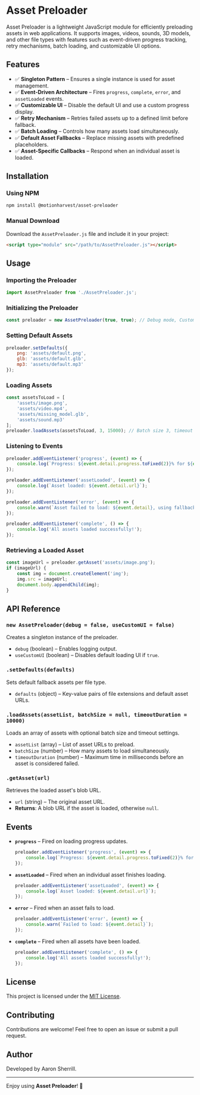 # Asset Preloader

Asset Preloader is a lightweight JavaScript module for efficiently preloading assets in web applications. It supports images, videos, sounds, 3D models, and other file types with features such as event-driven progress tracking, retry mechanisms, batch loading, and customizable UI options.

## Features

- ✅ **Singleton Pattern** – Ensures a single instance is used for asset management.
- ✅ **Event-Driven Architecture** – Fires `progress`, `complete`, `error`, and `assetLoaded` events.
- ✅ **Customizable UI** – Disable the default UI and use a custom progress display.
- ✅ **Retry Mechanism** – Retries failed assets up to a defined limit before fallback.
- ✅ **Batch Loading** – Controls how many assets load simultaneously.
- ✅ **Default Asset Fallbacks** – Replace missing assets with predefined placeholders.
- ✅ **Asset-Specific Callbacks** – Respond when an individual asset is loaded.

## Installation

### Using NPM
```sh
npm install @motionharvest/asset-preloader
```

### Manual Download
Download the `AssetPreloader.js` file and include it in your project:
```html
<script type="module" src="/path/to/AssetPreloader.js"></script>
```

## Usage

### Importing the Preloader
```javascript
import AssetPreloader from './AssetPreloader.js';
```

### Initializing the Preloader
```javascript
const preloader = new AssetPreloader(true, true); // Debug mode, Custom UI enabled
```

### Setting Default Assets
```javascript
preloader.setDefaults({
    png: 'assets/default.png',
    glb: 'assets/default.glb',
    mp3: 'assets/default.mp3'
});
```

### Loading Assets
```javascript
const assetsToLoad = [
    'assets/image.png',
    'assets/video.mp4',
    'assets/missing_model.glb',
    'assets/sound.mp3'
];
preloader.loadAssets(assetsToLoad, 3, 15000); // Batch size 3, timeout 15s
```

### Listening to Events
```javascript
preloader.addEventListener('progress', (event) => {
    console.log(`Progress: ${event.detail.progress.toFixed(2)}% for ${event.detail.url}`);
});

preloader.addEventListener('assetLoaded', (event) => {
    console.log(`Asset loaded: ${event.detail.url}`);
});

preloader.addEventListener('error', (event) => {
    console.warn(`Asset failed to load: ${event.detail}, using fallback if available.`);
});

preloader.addEventListener('complete', () => {
    console.log('All assets loaded successfully!');
});
```

### Retrieving a Loaded Asset
```javascript
const imageUrl = preloader.getAsset('assets/image.png');
if (imageUrl) {
    const img = document.createElement('img');
    img.src = imageUrl;
    document.body.appendChild(img);
}
```

## API Reference

### `new AssetPreloader(debug = false, useCustomUI = false)`
Creates a singleton instance of the preloader.
- `debug` (boolean) – Enables logging output.
- `useCustomUI` (boolean) – Disables default loading UI if `true`.

### `.setDefaults(defaults)`
Sets default fallback assets per file type.
- `defaults` (object) – Key-value pairs of file extensions and default asset URLs.

### `.loadAssets(assetList, batchSize = null, timeoutDuration = 10000)`
Loads an array of assets with optional batch size and timeout settings.
- `assetList` (array) – List of asset URLs to preload.
- `batchSize` (number) – How many assets to load simultaneously.
- `timeoutDuration` (number) – Maximum time in milliseconds before an asset is considered failed.

### `.getAsset(url)`
Retrieves the loaded asset's blob URL.
- `url` (string) – The original asset URL.
- **Returns**: A blob URL if the asset is loaded, otherwise `null`.

## Events

- **`progress`** – Fired on loading progress updates.
  ```javascript
  preloader.addEventListener('progress', (event) => {
      console.log(`Progress: ${event.detail.progress.toFixed(2)}% for ${event.detail.url}`);
  });
  ```

- **`assetLoaded`** – Fired when an individual asset finishes loading.
  ```javascript
  preloader.addEventListener('assetLoaded', (event) => {
      console.log(`Asset loaded: ${event.detail.url}`);
  });
  ```

- **`error`** – Fired when an asset fails to load.
  ```javascript
  preloader.addEventListener('error', (event) => {
      console.warn(`Failed to load: ${event.detail}`);
  });
  ```

- **`complete`** – Fired when all assets have been loaded.
  ```javascript
  preloader.addEventListener('complete', () => {
      console.log('All assets loaded successfully!');
  });
  ```

## License

This project is licensed under the [MIT License](LICENSE).

## Contributing

Contributions are welcome! Feel free to open an issue or submit a pull request.

## Author

Developed by Aaron Sherrill.

---

Enjoy using **Asset Preloader**! 🚀
